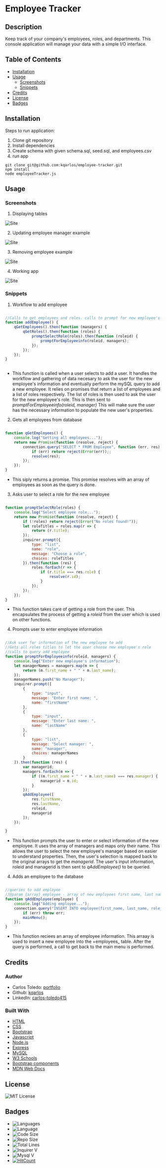 # Employee Tracker

## Description

Keep track of your company's employees, roles, and departments. This console application will manage your data with a simple I/O interface.

## Table of Contents

* [Installation](#installation)
* [Usage](#usage)
    * [Screenshots](#screenshots)
    * [Snippets](#snippets)
* [Credits](#credits)
* [License](#license)
* [Badges](#Badges)


## Installation

Steps to run application:
1. Clone git repository
2. Install dependencies
3. Create schema with given schema.sql, seed.sql, and employees.csv
4. run app

```
git clone git@github.com:kqarlos/employee-tracker.git
npm install
node employeeTracker.js

```
## Usage

### Screenshots

1. Displaying tables

![Site](assets/images/tables.png)

2. Updating employee manager example

![Site](assets/images/updatemanager.png)

3. Removing employee example

![Site](assets/images/removee.png)

4. Working app

![Site](assets/images/live.gif)

### Snippets


1. Workflow to add employee

```javascript

//Calls to get employees and roles. calls to prompt for new employee's info
function addEmployee() {
    qGetEmployees().then(function (managers) {
        qGetRoles().then(function (roles) {
            promptSelectRole(roles).then(function (roleid) {
                promptForEmployeeinfo(roleid, managers);
            });
        });
    });
}
    
```
* This function is called when a user selects to add a user. It handles the workflow and gathering of data necesary to ask the user for the new employee's information and eventually perform the mySQL query to add a new employee. It relies on promises that return a list of employees and a list of roles respectively. The list of roles is then used to ask the user for the new employee's role. This is then sent to _promptForEmployeeinfo(roleid, manager)_ This will make sure the user has the necessary information to populate the new user's properties.

2. Gets all employees from database

```javascript

function qGetEmployees() {
    console.log("Getting all employees...");
    return new Promise(function (resolve, reject) {
        connection.query("SELECT * FROM Employee", function (err, res) {
            if (err) return reject(Error(err));;
            resolve(res);
        });
    });
}

```
* This siply returns a promise. This promise resolves with an array of employees as soon as the query is done. 

3. Asks user to select a role for the new employee

```javascript

function promptSelectRole(roles) {
    console.log("Select employee role...");
    return new Promise(function (resolve, reject) {
        if (!roles) return reject(Error("No roles found!"));
        let roleTitles = roles.map(r => {
            return (r.title);
        });
        inquirer.prompt({
            type: "list",
            name: "role",
            message: "Choose a role",
            choices: roleTitles
        }).then(function (res) {
            roles.forEach(r => {
                if (r.title === res.role) {
                    resolve(r.id);
                }
            });
        });
    });
}

```
* This function takes care of getting a role from the user. This encapsulates the process of getting a _roleid_ from the user which is used on other functions.

4. Prompts user to enter employee information

```javascript

//Ask user for information of the new employee to add
//Gets all roles titles to let the user choose new employee's role
//calls to query add employee
function promptForEmployeeinfo(roleid, managers) {
    console.log("Enter new employee's information");
    let managerNames = managers.map(m => {
        return (m.first_name + " " + m.last_name);
    });
    managerNames.push("No Manager");
    inquirer.prompt([
        {
            type: "input",
            message: "Enter first name: ",
            name: "firstName"
        },
        {
            type: "input",
            message: "Enter last name: ",
            name: "lastName"
        },
        {
            type: "list",
            message: "Select manager: ",
            name: "manager",
            choices: managerNames
        }
    ]).then(function (res) {
        var managerid;
        managers.forEach(m => {
            if ((m.first_name + " " + m.last_name) === res.manager) {
                managerid = m.id;
            }
        });
        qAddEmployee([
            res.firstName,
            res.lastName,
            roleid,
            managerid
        ]);
    });

}

```
* This function prompts the user to enter or select information of the new employee. It uses the array of managers and maps only their  name. This allows the user to select the new employee's manager based on easier to understand properties. Then, the user's selection is mapped back to the original arrays to get the _managerid_. The user's input information, roleid and managerid is then sent to _qAddEmployee()_ to be queried.

4. Adds an employee to the database

```javascript

//queries to add employee
//@param {array} employee - array of new employees first name, last name and roleid
function qAddEmployee(employee) {
    console.log("Adding employee...");
    connection.query("INSERT INTO employee(first_name, last_name, role_id, manager_id) VALUES (?, ?, ?, ?)", employee, function (err, res) {
        if (err) throw err;
        mainMenu();
    });
}

```
* This function reciees an array of employee information. This arraay is used to insert a new employee into the +employees_ table. After the query is performed, a call to get back to the main menu is performed.

## Credits

### Author

- Carlos Toledo: [portfolio](https://professional-portfolio2020.herokuapp.com/)
- Github: [kqarlos](https://www.github.com/kqarlos)
- LinkedIn: [carlos-toledo415](https://www.linkedin.com/in/carlos-toledo415/)

### Built With

* [HTML](https://developer.mozilla.org/en-US/docs/Web/HTML)
* [CSS](https://developer.mozilla.org/en-US/docs/Web/CSS)
* [Bootstrap](https://getbootstrap.com/)
* [Javascript](https://www.javascript.com/)
* [Node.js](https://nodejs.org/en/)
* [Express](https://www.npmjs.com/package/express)
* [MySQL](https://www.mysql.com/)
* [W3 Schools](https://www.w3schools.com/)
* [Bootstrap components](https://getbootstrap.com/docs/4.4/components/navbar/)
* [MDN Web Docs](https://developer.mozilla.org/en-US/docs/Web/API/Document_Object_Model)

## License

![MIT License](https://img.shields.io/github/license/kqarlos/employee-tracker)

## Badges

* ![Languages](https://img.shields.io/github/languages/count/kqarlos/employee-tracker)
* ![Language](https://img.shields.io/github/languages/top/kqarlos/employee-tracker)
* ![Code Size](https://img.shields.io/github/languages/code-size/kqarlos/employee-tracker)
* ![Repo Size](https://img.shields.io/github/repo-size/kqarlos/employee-tracker)
* ![Total Lines](https://img.shields.io/tokei/lines/github/kqarlos/employee-tracker)
* ![Inquirer V](https://img.shields.io/github/package-json/dependency-version/kqarlos/employee-tracker/inquirer)
* ![Mysql V](https://img.shields.io/github/package-json/dependency-version/kqarlos/employee-tracker/mysql)
* [![HitCount](http://hits.dwyl.com/kqarlos/employee-tracker.svg)](http://hits.dwyl.com/kqarlos/employee-tracker)
